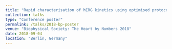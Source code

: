 ```yaml
---
title: "Rapid characterisation of hERG kinetics using optimised protocols on a high-throughput system"
collection: talks
type: "Conference poster"
permalink: /talks/2018-bp-poster
venue: "Biophysical Society: The Heart by Numbers 2018"
date: 2018-09-04
location: "Berlin, Germany"
---
```


